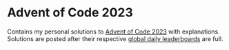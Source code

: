 # Advent of Code 2023

Contains my personal solutions to [Advent of Code 2023](https://adventofcode.com/2023) with explanations. Solutions are posted after their respective [global daily leaderboards](https://adventofcode.com/2023/leaderboard) are full.